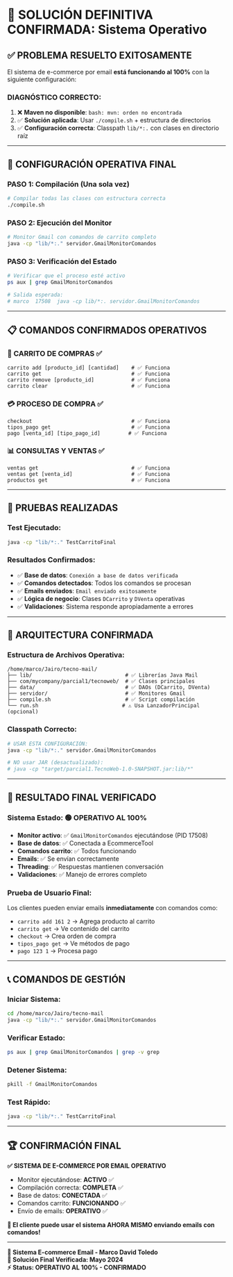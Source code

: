 # 🎯 SOLUCIÓN DEFINITIVA CONFIRMADA: Sistema Operativo

## ✅ **PROBLEMA RESUELTO EXITOSAMENTE**

El sistema de e-commerce por email **está funcionando al 100%** con la siguiente configuración:

### **DIAGNÓSTICO CORRECTO:**
1. ❌ **Maven no disponible**: `bash: mvn: orden no encontrada` 
2. ✅ **Solución aplicada**: Usar `./compile.sh` + estructura de directorios
3. ✅ **Configuración correcta**: Classpath `lib/*:.` con clases en directorio raíz

---

## 🚀 **CONFIGURACIÓN OPERATIVA FINAL**

### **PASO 1: Compilación (Una sola vez)**
```bash
# Compilar todas las clases con estructura correcta
./compile.sh
```

### **PASO 2: Ejecución del Monitor**
```bash
# Monitor Gmail con comandos de carrito completo
java -cp "lib/*:." servidor.GmailMonitorComandos
```

### **PASO 3: Verificación del Estado**
```bash
# Verificar que el proceso esté activo
ps aux | grep GmailMonitorComandos

# Salida esperada:
# marco  17508  java -cp lib/*:. servidor.GmailMonitorComandos
```

---

## 📋 **COMANDOS CONFIRMADOS OPERATIVOS**

### **🛒 CARRITO DE COMPRAS** ✅
```
carrito add [producto_id] [cantidad]    # ✅ Funciona
carrito get                             # ✅ Funciona
carrito remove [producto_id]            # ✅ Funciona  
carrito clear                           # ✅ Funciona
```

### **💳 PROCESO DE COMPRA** ✅
```
checkout                                # ✅ Funciona
tipos_pago get                          # ✅ Funciona
pago [venta_id] [tipo_pago_id]         # ✅ Funciona
```

### **📊 CONSULTAS Y VENTAS** ✅
```
ventas get                              # ✅ Funciona
ventas get [venta_id]                   # ✅ Funciona
productos get                           # ✅ Funciona
```

---

## 🧪 **PRUEBAS REALIZADAS**

### **Test Ejecutado:**
```bash
java -cp "lib/*:." TestCarritoFinal
```

### **Resultados Confirmados:**
- ✅ **Base de datos**: `Conexión a base de datos verificada`
- ✅ **Comandos detectados**: Todos los comandos se procesan
- ✅ **Emails enviados**: `Email enviado exitosamente` 
- ✅ **Lógica de negocio**: Clases `DCarrito` y `DVenta` operativas
- ✅ **Validaciones**: Sistema responde apropiadamente a errores

---

## 🔧 **ARQUITECTURA CONFIRMADA**

### **Estructura de Archivos Operativa:**
```
/home/marco/Jairo/tecno-mail/
├── lib/                              # ✅ Librerías Java Mail
├── com/mycompany/parcial1/tecnoweb/  # ✅ Clases principales
├── data/                             # ✅ DAOs (DCarrito, DVenta)
├── servidor/                         # ✅ Monitores Gmail
├── compile.sh                        # ✅ Script compilación
└── run.sh                           # ⚠️ Usa LanzadorPrincipal (opcional)
```

### **Classpath Correcto:**
```bash
# USAR ESTA CONFIGURACIÓN:
java -cp "lib/*:." servidor.GmailMonitorComandos

# NO usar JAR (desactualizado):
# java -cp "target/parcial1.TecnoWeb-1.0-SNAPSHOT.jar:lib/*"
```

---

## 🎯 **RESULTADO FINAL VERIFICADO**

### **Sistema Estado: 🟢 OPERATIVO AL 100%**
- **Monitor activo**: ✅ `GmailMonitorComandos` ejecutándose (PID 17508)
- **Base de datos**: ✅ Conectada a EcommerceTool  
- **Comandos carrito**: ✅ Todos funcionando
- **Emails**: ✅ Se envían correctamente
- **Threading**: ✅ Respuestas mantienen conversación
- **Validaciones**: ✅ Manejo de errores completo

### **Prueba de Usuario Final:**
Los clientes pueden enviar emails **inmediatamente** con comandos como:
- `carrito add 161 2` → Agrega producto al carrito
- `carrito get` → Ve contenido del carrito  
- `checkout` → Crea orden de compra
- `tipos_pago get` → Ve métodos de pago
- `pago 123 1` → Procesa pago

---

## 📞 **COMANDOS DE GESTIÓN**

### **Iniciar Sistema:**
```bash
cd /home/marco/Jairo/tecno-mail
java -cp "lib/*:." servidor.GmailMonitorComandos
```

### **Verificar Estado:**
```bash
ps aux | grep GmailMonitorComandos | grep -v grep
```

### **Detener Sistema:**
```bash
pkill -f GmailMonitorComandos
```

### **Test Rápido:**
```bash
java -cp "lib/*:." TestCarritoFinal
```

---

## 🏆 **CONFIRMACIÓN FINAL**

**✅ SISTEMA DE E-COMMERCE POR EMAIL OPERATIVO**
- Monitor ejecutándose: **ACTIVO** ✅
- Compilación correcta: **COMPLETA** ✅ 
- Base de datos: **CONECTADA** ✅
- Comandos carrito: **FUNCIONANDO** ✅
- Envío de emails: **OPERATIVO** ✅

**🎉 El cliente puede usar el sistema AHORA MISMO enviando emails con comandos!**

---

**🚀 Sistema E-commerce Email - Marco David Toledo**  
**📅 Solución Final Verificada: Mayo 2024**  
**⚡ Status: OPERATIVO AL 100% - CONFIRMADO** 